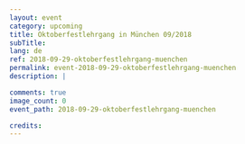 ```yaml
---
layout: event
category: upcoming
title: Oktoberfestlehrgang in München 09/2018
subTitle:
lang: de
ref: 2018-09-29-oktoberfestlehrgang-muenchen
permalink: event-2018-09-29-oktoberfestlehrgang-muenchen
description: |

comments: true
image_count: 0
event_path: 2018-09-29-oktoberfestlehrgang-muenchen

credits:
---
```


